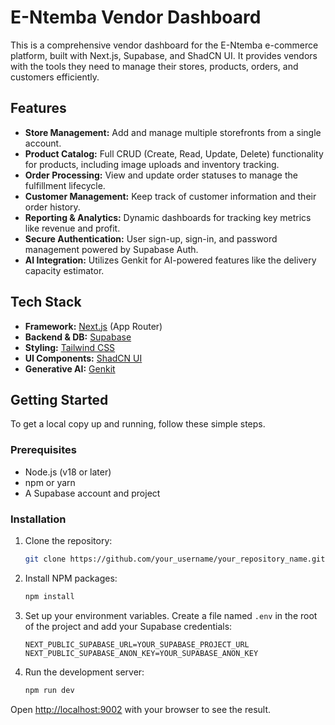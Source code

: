 # E-Ntemba Vendor Dashboard

This is a comprehensive vendor dashboard for the E-Ntemba e-commerce platform, built with Next.js, Supabase, and ShadCN UI. It provides vendors with the tools they need to manage their stores, products, orders, and customers efficiently.

## Features

*   **Store Management:** Add and manage multiple storefronts from a single account.
*   **Product Catalog:** Full CRUD (Create, Read, Update, Delete) functionality for products, including image uploads and inventory tracking.
*   **Order Processing:** View and update order statuses to manage the fulfillment lifecycle.
*   **Customer Management:** Keep track of customer information and their order history.
*   **Reporting & Analytics:** Dynamic dashboards for tracking key metrics like revenue and profit.
*   **Secure Authentication:** User sign-up, sign-in, and password management powered by Supabase Auth.
*   **AI Integration:** Utilizes Genkit for AI-powered features like the delivery capacity estimator.

## Tech Stack

*   **Framework:** [Next.js](https://nextjs.org/) (App Router)
*   **Backend & DB:** [Supabase](https://supabase.com/)
*   **Styling:** [Tailwind CSS](https://tailwindcss.com/)
*   **UI Components:** [ShadCN UI](https://ui.shadcn.com/)
*   **Generative AI:** [Genkit](https://firebase.google.com/docs/genkit)

## Getting Started

To get a local copy up and running, follow these simple steps.

### Prerequisites

*   Node.js (v18 or later)
*   npm or yarn
*   A Supabase account and project

### Installation

1.  Clone the repository:
    ```bash
    git clone https://github.com/your_username/your_repository_name.git
    ```
2.  Install NPM packages:
    ```bash
    npm install
    ```
3.  Set up your environment variables. Create a file named `.env` in the root of the project and add your Supabase credentials:
    ```
    NEXT_PUBLIC_SUPABASE_URL=YOUR_SUPABASE_PROJECT_URL
    NEXT_PUBLIC_SUPABASE_ANON_KEY=YOUR_SUPABASE_ANON_KEY
    ```
4.  Run the development server:
    ```bash
    npm run dev
    ```

Open [http://localhost:9002](http://localhost:9002) with your browser to see the result.
